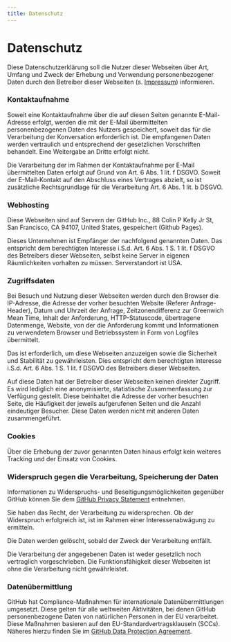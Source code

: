 ```yaml
---
title: Datenschutz
---
```

# Datenschutz

Diese Datenschutzerklärung soll die Nutzer dieser Webseiten über Art, Umfang und Zweck der Erhebung und Verwendung personenbezogener Daten durch den Betreiber dieser Webseiten (s. [Impressum](impressum.html)) informieren.

### Kontaktaufnahme

Soweit eine Kontaktaufnahme über die auf diesen Seiten genannte E-Mail-Adresse erfolgt, werden die mit der E-Mail übermittelten personenbezogenen Daten des Nutzers gespeichert, soweit das für die Verarbeitung der Konversation erforderlich ist. Die empfangenen Daten werden vertraulich und entsprechend der gesetzlichen Vorschriften behandelt. Eine Weitergabe an Dritte erfolgt nicht.

Die Verarbeitung der im Rahmen der Kontaktaufnahme per E-Mail übermittelten Daten erfolgt auf Grund von Art. 6 Abs. 1 lit. f DSGVO. Soweit der E-Mail-Kontakt auf den Abschluss eines Vertrages abzielt, so ist zusätzliche Rechtsgrundlage für die Verarbeitung Art. 6 Abs. 1 lit. b DSGVO.

### Webhosting

Diese Webseiten sind auf Servern der GitHub Inc., 88 Colin P Kelly Jr St, San Francisco, CA 94107, United States, gespeichert (Github Pages).

Dieses Unternehmen ist Empfänger der nachfolgend genannten Daten. Das entspricht dem berechtigten Interesse i.S.d. Art. 6 Abs. 1 S. 1 lit. f DSGVO des Betreibers dieser Webseiten, selbst keine Server in eigenen Räumlichkeiten vorhalten zu müssen. Serverstandort ist USA.

### Zugriffsdaten

Bei Besuch und Nutzung dieser Webseiten werden durch den Browser die IP-Adresse, die Adresse der vorher besuchten Website (Referer Anfrage-Header), Datum und Uhrzeit der Anfrage, Zeitzonendifferenz zur Greenwich Mean Time, Inhalt der Anforderung, HTTP-Statuscode, übertragene Datenmenge, Website, von der die Anforderung kommt und Informationen zu verwendetem Browser und Betriebssystem in Form von Logfiles übermittelt.

Das ist erforderlich, um diese Webseiten anzuzeigen sowie die Sicherheit und Stabilität zu gewährleisten. Dies entspricht dem berechtigten Interesse i.S.d. Art. 6 Abs. 1 S. 1 lit. f DSGVO des Betreibers dieser Webseiten.

Auf diese Daten hat der Betreiber dieser Webseiten keinen direkter Zugriff. Es wird lediglich eine anonymisierte, statistische Zusammenfassung zur Verfügung gestellt. Diese beinhaltet die Adresse der vorher besuchten Seite, die Häufigkeit der jeweils aufgerufenen Seiten und die Anzahl eindeutiger Besucher. Diese Daten werden nicht mit anderen Daten zusammengeführt.

### Cookies

Über die Erhebung der zuvor genannten Daten hinaus erfolgt kein weiteres Tracking und der Einsatz von Cookies. 

### Widerspruch gegen die Verarbeitung, Speicherung der Daten

Informationen zu Widerspruchs- und Beseitigungsmöglichkeiten gegenüber GitHub können Sie dem [GitHub Privacy Statement](https://docs.github.com/en/free-pro-team@latest/github/site-policy/github-privacy-statement) entnehmen.

Sie haben das Recht, der Verarbeitung zu widersprechen. Ob der Widerspruch erfolgreich ist, ist im Rahmen einer Interessenabwägung zu ermitteln.

Die Daten werden gelöscht, sobald der Zweck der Verarbeitung entfällt.

Die Verarbeitung der angegebenen Daten ist weder gesetzlich noch vertraglich vorgeschrieben. Die Funktionsfähigkeit dieser Webseiten ist ohne die Verarbeitung nicht gewährleistet.

### Datenübermittlung

GitHub hat Compliance-Maßnahmen für internationale Datenübermittlungen umgesetzt. Diese gelten für alle weltweiten Aktivitäten, bei denen GitHub personenbezogene Daten von natürlichen Personen in der EU verarbeitet. Diese Maßnahmen basieren auf den EU-Standardvertragsklauseln (SCCs). Näheres hierzu finden Sie im [GitHub Data Protection Agreement](https://docs.github.com/en/free-pro-team@latest/github/site-policy/github-data-protection-addendum#attachment-1–the-standard-contractual-clauses-processors).
